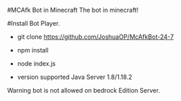 #MCAfk Bot in Minecraft 
The bot in minecraft! 

#Install Bot Player. 

- git clone https://github.com/JoshuaOP/McAfkBot-24-7

- npm install

- node index.js

- version supported Java Server 1.8/1.18.2

Warning bot is not allowed on bedrock Edition 
Server.

